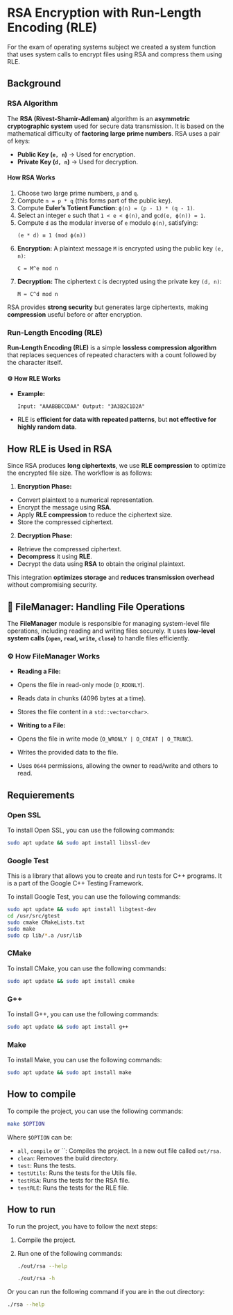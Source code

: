 # RSA Encryption with Run-Length Encoding (RLE)
For the exam of operating systems subject we created a system function that uses system calls to encrypt files using RSA and compress them using RLE.

## Background

### RSA Algorithm
The **RSA (Rivest-Shamir-Adleman)** algorithm is an **asymmetric cryptographic system** used for secure data transmission. It is based on the mathematical difficulty of **factoring large prime numbers**. RSA uses a pair of keys:
- **Public Key (`e, n`)** → Used for encryption.
- **Private Key (`d, n`)** → Used for decryption.

#### **How RSA Works**
1. Choose two large prime numbers, `p` and `q`.
2. Compute `n = p * q` (this forms part of the public key).
3. Compute **Euler’s Totient Function**: `ϕ(n) = (p - 1) * (q - 1)`.
4. Select an integer `e` such that `1 < e < ϕ(n)`, and `gcd(e, ϕ(n)) = 1`.
5. Compute `d` as the modular inverse of `e` modulo `ϕ(n)`, satisfying:  
    ```
    (e * d) ≡ 1 (mod ϕ(n))
    ```
6. **Encryption:** A plaintext message `M` is encrypted using the public key `(e, n)`:
    ```
    C = M^e mod n
    ```
7. **Decryption:** The ciphertext `C` is decrypted using the private key `(d, n)`:
    ```
    M = C^d mod n
    ```
RSA provides **strong security** but generates large ciphertexts, making **compression** useful before or after encryption.

### Run-Length Encoding (RLE)
**Run-Length Encoding (RLE)** is a simple **lossless compression algorithm** that replaces sequences of repeated characters with a count followed by the character itself.

#### ⚙️ **How RLE Works**
- **Example:**
    ```
    Input: "AAABBBCCDAA" Output: "3A3B2C1D2A"
    ```
- RLE is **efficient for data with repeated patterns**, but **not effective for highly random data**.

## **How RLE is Used in RSA**
Since RSA produces **long ciphertexts**, we use **RLE compression** to optimize the encrypted file size. The workflow is as follows:

1. **Encryption Phase:**
 - Convert plaintext to a numerical representation.
 - Encrypt the message using **RSA**.
 - Apply **RLE compression** to reduce the ciphertext size.
 - Store the compressed ciphertext.

2. **Decryption Phase:**
 - Retrieve the compressed ciphertext.
 - **Decompress** it using **RLE**.
 - Decrypt the data using **RSA** to obtain the original plaintext.

This integration **optimizes storage** and **reduces transmission overhead** without compromising security.

## 📂 **FileManager: Handling File Operations**
The **FileManager** module is responsible for managing system-level file operations, including reading and writing files securely. It uses **low-level system calls (`open`, `read`, `write`, `close`)** to handle files efficiently.

### ⚙️ **How FileManager Works**
- **Reading a File:**
- Opens the file in read-only mode (`O_RDONLY`).
- Reads data in chunks (4096 bytes at a time).
- Stores the file content in a `std::vector<char>`.

- **Writing to a File:**
- Opens the file in write mode (`O_WRONLY | O_CREAT | O_TRUNC`).
- Writes the provided data to the file.
- Uses `0644` permissions, allowing the owner to read/write and others to read.

## Requierements

### Open SSL

To install Open SSL, you can use the following commands:
```bash
sudo apt update && sudo apt install libssl-dev
```

### Google Test
This is a library that allows you to create and run tests for C++ programs. It is a part of the Google C++ Testing Framework.

To install Google Test, you can use the following commands:
```bash
sudo apt update && sudo apt install libgtest-dev
cd /usr/src/gtest
sudo cmake CMakeLists.txt
sudo make
sudo cp lib/*.a /usr/lib
```

### CMake

To install CMake, you can use the following commands:
```bash
sudo apt update && sudo apt install cmake
```

### G++

To install G++, you can use the following commands:
```bash
sudo apt update && sudo apt install g++
```

### Make

To install Make, you can use the following commands:
```bash
sudo apt update && sudo apt install make
```

## How to compile

To compile the project, you can use the following commands:
```bash
make $OPTION
```

Where `$OPTION` can be:
- `all`, `compile` or ``: Compiles the project. In a new out file called `out/rsa`.
- `clean`: Removes the build directory.
- `test`: Runs the tests.
- `testUtils`: Runs the tests for the Utils file.
- `testRSA`: Runs the tests for the RSA file.
- `testRLE`: Runs the tests for the RLE file.

## How to run

To run the project, you have to follow the next steps:

1. Compile the project.

2. Run one of the following commands:
    ```bash
    ./out/rsa --help
    ```
    ```bash
    ./out/rsa -h
    ```

Or you can run the following command if you are in the out directory:
```bash
./rsa --help
```